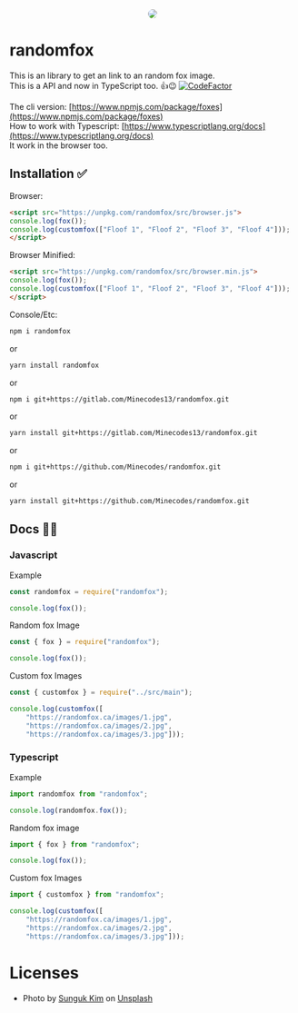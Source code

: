 <center>
<img src="https://web-static.vercel.app/randomfox.png" style="border-radius: 100%;" />
</center>

# randomfox

This is an library to get an link to an random fox image.</br>
This is a API and now in TypeScript too. 👍😉 [![CodeFactor](https://www.codefactor.io/repository/github/minecodes/randomfox/badge)](https://www.codefactor.io/repository/github/minecodes/randomfox)

The cli version: [https://www.npmjs.com/package/foxes](https://www.npmjs.com/package/foxes)</br>
How to work with Typescript: [https://www.typescriptlang.org/docs](https://www.typescriptlang.org/docs)</br>
It work in the browser too.

## Installation ✅

Browser:
```html
<script src="https://unpkg.com/randomfox/src/browser.js">
console.log(fox());
console.log(customfox(["Floof 1", "Floof 2", "Floof 3", "Floof 4"]));
</script>
```

Browser Minified:
```html
<script src="https://unpkg.com/randomfox/src/browser.min.js">
console.log(fox());
console.log(customfox(["Floof 1", "Floof 2", "Floof 3", "Floof 4"]));
</script>
```

Console/Etc:

```bash
npm i randomfox
```

or

```bash
yarn install randomfox
```

or

```bash
npm i git+https://gitlab.com/Minecodes13/randomfox.git
```

or

```bash
yarn install git+https://gitlab.com/Minecodes13/randomfox.git
```

or

```bash
npm i git+https://github.com/Minecodes/randomfox.git
```

or

```bash
yarn install git+https://github.com/Minecodes/randomfox.git
```

## Docs 🧐🤓
### Javascript
Example

```javascript
const randomfox = require("randomfox");

console.log(fox());
```

Random fox Image

```javascript
const { fox } = require("randomfox");

console.log(fox());
```

Custom fox Images

```javascript
const { customfox } = require("../src/main");

console.log(customfox([
	"https://randomfox.ca/images/1.jpg",
	"https://randomfox.ca/images/2.jpg",
	"https://randomfox.ca/images/3.jpg"]));
```

### Typescript

Example

```typescript
import randomfox from "randomfox";

console.log(randomfox.fox());
```

Random fox image

```typescript
import { fox } from "randomfox";

console.log(fox());
```

Custom fox Images

```typescript
import { customfox } from "randomfox";

console.log(customfox([
	"https://randomfox.ca/images/1.jpg",
	"https://randomfox.ca/images/2.jpg",
	"https://randomfox.ca/images/3.jpg"]));
```

# Licenses

* Photo by <a href="https://unsplash.com/@sunyu?utm_source=unsplash&utm_medium=referral&utm_content=creditCopyText">Sunguk Kim</a> on <a href="https://unsplash.com/s/photos/anime-fox?utm_source=unsplash&utm_medium=referral&utm_content=creditCopyText">Unsplash</a>